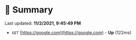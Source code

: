 # 📖 Summary
Last updated: **11/2/2021, 9:45:49 PM**

- `GET` [https://google.com](https://google.com) - **Up** (122ms)
